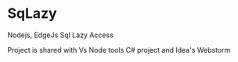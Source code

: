 ﻿# SqLazy

Nodejs, EdgeJs Sql Lazy Access

Project is shared with Vs Node tools C# project and Idea's Webstorm